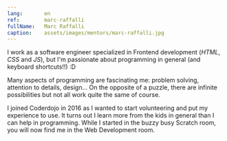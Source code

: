 ```yaml
---
lang:       en
ref:        marc-raffalli
fullName:   Marc Raffalli
caption:    assets/images/mentors/marc-raffalli.jpg
---
```


I work as a software engineer specialized in Frontend development (*HTML*, *CSS* and *JS*), 
but I'm passionate about programming in general (and keyboard shortcuts!!) :D

Many aspects of programming are fascinating me: problem solving, attention to details, design...
On the opposite of a puzzle, there are infinite possibilities but not all work quite the same of course.  

I joined Coderdojo in 2016 as I wanted to start volunteering and put my experience to use.
It turns out I learn more from the kids in general than I can help in programming.
While I started in the buzzy busy Scratch room, you will now find me in the Web Development room.  
